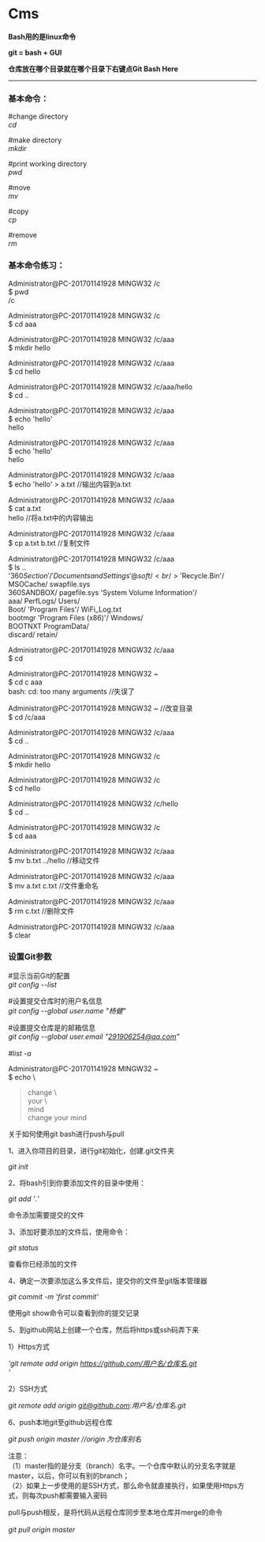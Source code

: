 # Cms
**Bash用的是linux命令**

**git = bash + GUI**

**仓库放在哪个目录就在哪个目录下右键点Git Bash Here**
<hr/>

<h3>基本命令：</h3>

#change directory<br/>
*cd*

#make directory<br/>
*mkdir*

#print working directory<br/>
*pwd*

#move<br/>
*mv*

#copy<br/>
*cp*

#remove<br/>
*rm*


<h3>基本命令练习：</h3>

Administrator@PC-201701141928 MINGW32 /c<br/>
$ pwd<br/>
/c

Administrator@PC-201701141928 MINGW32 /c<br/>
$ cd aaa

Administrator@PC-201701141928 MINGW32 /c/aaa<br/>
$ mkdir hello

Administrator@PC-201701141928 MINGW32 /c/aaa<br/>
$ cd hello

Administrator@PC-201701141928 MINGW32 /c/aaa/hello<br/>
$ cd ..

Administrator@PC-201701141928 MINGW32 /c/aaa<br/>
$ echo 'hello'<br/>
hello

Administrator@PC-201701141928 MINGW32 /c/aaa<br/>
$ echo 'hello'<br/>
hello

Administrator@PC-201701141928 MINGW32 /c/aaa<br/>
$ echo 'hello' > a.txt                             //输出内容到a.txt

Administrator@PC-201701141928 MINGW32 /c/aaa<br/>
$ cat a.txt<br/>
hello                                              //将a.txt中的内容输出

Administrator@PC-201701141928 MINGW32 /c/aaa<br/>
$ cp a.txt b.txt                                   //复制文件

Administrator@PC-201701141928 MINGW32 /c/aaa<br/>
$ ls ..<br/>
'$360Section'/   'Documents and Settings'@   soft/<br/>
'$Recycle.Bin'/   MSOCache/                  swapfile.sys<br/>
 360SANDBOX/      pagefile.sys              'System Volume Information'/<br/>
 aaa/             PerfLogs/                  Users/<br/>
 Boot/           'Program Files'/            WiFi_Log.txt<br/>
 bootmgr         'Program Files (x86)'/      Windows/<br/>
 BOOTNXT          ProgramData/<br/>
 discard/         retain/<br/>

Administrator@PC-201701141928 MINGW32 /c/aaa<br/>
$ cd

Administrator@PC-201701141928 MINGW32 ~<br/>
$ cd c aaa<br/>
bash: cd: too many arguments                                 //失误了

Administrator@PC-201701141928 MINGW32 ~                      //改变目录<br/>
$ cd /c/aaa

Administrator@PC-201701141928 MINGW32 /c/aaa<br/>
$ cd ..

Administrator@PC-201701141928 MINGW32 /c<br/>
$ mkdir hello

Administrator@PC-201701141928 MINGW32 /c<br/>
$ cd hello

Administrator@PC-201701141928 MINGW32 /c/hello<br/>
$ cd ..

Administrator@PC-201701141928 MINGW32 /c<br/>
$ cd aaa

Administrator@PC-201701141928 MINGW32 /c/aaa<br/>
$ mv b.txt ../hello                                  //移动文件

Administrator@PC-201701141928 MINGW32 /c/aaa<br/>
$ mv a.txt c.txt                                     //文件重命名

Administrator@PC-201701141928 MINGW32 /c/aaa<br/>
$ rm c.txt                                           //删除文件

Administrator@PC-201701141928 MINGW32 /c/aaa<br/>
$ clear








<h3>设置Git参数</h3>

#显示当前Git的配置<br/>
*git config --list*


#设置提交仓库时的用户名信息<br/>
*git config --global user.name "杨健"*


#设置提交仓库是的邮箱信息<br/>
*git config --global user.email "291906254@qq.com"<br/>
<br/>
#list -a*








Administrator@PC-201701141928 MINGW32 ~<br/>
$ echo \ <br/>
> change \ <br/>
> your \ <br/>
> mind <br/>
change your mind




关于如何使用git bash进行push与pull<br/>

1、进入你项目的目录，进行git初始化，创建.git文件夹<br/>

*git init<br/>*

2、将bash引到你要添加文件的目录中使用：<br/>

*git add '*.*'<br/>*

命令添加需要提交的文件<br/>

3、添加好要添加的文件后，使用命令：<br/>

*git status<br/>*

查看你已经添加的文件<br/>

4、确定一次要添加这么多文件后，提交你的文件至git版本管理器<br/>

*git commit -m 'first commit'<br/>*

使用git show命令可以查看到你的提交记录<br/>


5、到github网站上创建一个仓库，然后将https或ssh码弄下来<br/>

1）Https方式　　<br/>

*'git remote add origin https://github.com/用户名/仓库名.git<br/>'*

2）SSH方式<br/>

*git remote add origin git@github.com:用户名/仓库名.git<br/>*

6、push本地git至github远程仓库<br/>

*git push origin master    //origin 为仓库别名<br/>*

注意：<br/>
（1）master指的是分支（branch）名字。一个仓库中默认的分支名字就是master，以后，你可以有别的branch；<br/>
（2）如果上一步使用的是SSH方式，那么命令就直接执行，如果使用Https方式，则每次push都需要输入密码<br/>

pull与push相反，是将代码从远程仓库同步至本地仓库并merge的命令<br/>
<br/>
*git pull origin master*

